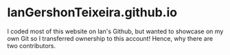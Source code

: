 # IanGershonTeixeira.github.io

I coded most of this website on Ian's Github, but wanted to showcase on my own Git so I transferred ownership to this account! Hence, why there are two contributors.
